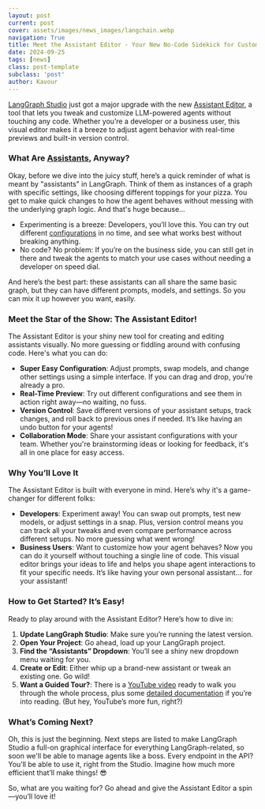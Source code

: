 ```yaml
---
layout: post
current: post
cover: assets/images/news_images/langchain.webp
navigation: True
title: Meet the Assistant Editor - Your New No-Code Sidekick for Customizing Agents in LangGraph Studio!
date: 2024-09-25
tags: [news]
class: post-template
subclass: 'post'
author: Kavour
---
```


<p> <a href='https://blog.langchain.dev/langgraph-studio-the-first-agent-ide/'>LangGraph Studio</a> just got a major upgrade with the new <a href='https://langchain-ai.github.io/langgraph/cloud/how-tos/assistant_versioning/?ref=blog.langchain.dev'>Assistant Editor</a>, a tool that lets you tweak and customize LLM-powered agents without touching any code. Whether you’re a developer or a business user, this visual editor makes it a breeze to adjust agent behavior with real-time previews and built-in version control.</p>

<h3> What Are <a href='https://langchain-ai.github.io/langgraph/cloud/concepts/api/?ref=blog.langchain.dev#assistants'>Assistants</a>, Anyway?</h3>

<p> Okay, before we dive into the juicy stuff, here’s a quick reminder of what is meant by "assistants" in LangGraph. Think of them as instances of a graph with specific settings, like choosing different toppings for your pizza. You get to make quick changes to how the agent behaves without messing with the underlying graph logic. And that's huge because...</p>
<ul>
<li> Experimenting is a breeze: Developers, you’ll love this. You can try out different <a href='https://langchain-ai.github.io/langgraph/cloud/concepts/api/?ref=blog.langchain.dev#assistants'>configurations</a> in no time, and see what works best without breaking anything.</li>
<li> No code? No problem: If you’re on the business side, you can still get in there and tweak the agents to match your use cases without needing a developer on speed dial.</li>
</ul>

<p> And here’s the best part: these assistants can all share the same basic graph, but they can have different prompts, models, and settings. So you can mix it up however you want, easily.</p>

<h3> Meet the Star of the Show: The Assistant Editor!</h3>

<p> The Assistant Editor is your shiny new tool for creating and editing assistants visually. No more guessing or fiddling around with confusing code. Here's what you can do:</p>

<ul>
<li> <strong> Super Easy Configuration</strong>: Adjust prompts, swap models, and change other settings using a simple interface. If you can drag and drop, you’re already a pro.</li>
<li> <strong> Real-Time Preview</strong>: Try out different configurations and see them in action right away—no waiting, no fuss.</li>
<li> <strong> Version Control</strong>: Save different versions of your assistant setups, track changes, and roll back to previous ones if needed. It’s like having an undo button for your agents!</li>
<li> <strong> Collaboration Mode</strong>: Share your assistant configurations with your team. Whether you're brainstorming ideas or looking for feedback, it's all in one place for easy access.</li>
</ul>

<h3> Why You’ll Love It</h3>

<p> The Assistant Editor is built with everyone in mind. Here’s why it's a game-changer for different folks:</p>

<ul>
<li> <strong>Developers</strong>: Experiment away! You can swap out prompts, test new models, or adjust settings in a snap. Plus, version control means you can track all your tweaks and even compare performance across different setups. No more guessing what went wrong!</li>
<li> <strong>Business Users</strong>: Want to customize how your agent behaves? Now you can do it yourself without touching a single line of code. This visual editor brings your ideas to life and helps you shape agent interactions to fit your specific needs. It’s like having your own personal assistant... for your assistant!</li>
</ul>

<h3> How to Get Started? It’s Easy!</h3>

<p> Ready to play around with the Assistant Editor? Here’s how to dive in:</p>

<ol>
<li> <strong> Update LangGraph Studio</strong>: Make sure you’re running the latest version.</li>
<li> <strong> Open Your Project</strong>: Go ahead, load up your LangGraph project.</li>
<li> <strong> Find the “Assistants” Dropdown</strong>: You’ll see a shiny new dropdown menu waiting for you.</li>
<li> <strong> Create or Edit</strong>: Either whip up a brand-new assistant or tweak an existing one. Go wild!</li>
<li> <strong> Want a Guided Tour?</strong>: There is a <a href='https://youtu.be/XQYe3u5e_c4?ref=blog.langchain.dev'>YouTube video</a> ready to walk you through the whole process, plus some <a href='https://langchain-ai.github.io/langgraph/cloud/how-tos/assistant_versioning/?ref=blog.langchain.dev'>detailed documentation</a> if you’re into reading. (But hey, YouTube’s more fun, right?)</li>
</ol>

<h3> What’s Coming Next?</h3>

<p> Oh, this is just the beginning. Next steps are listed to make LangGraph Studio a full-on graphical interface for everything LangGraph-related, so soon we'll be able to manage agents like a boss. Every endpoint in the API? You’ll be able to use it, right from the Studio. Imagine how much more efficient that’ll make things! 😎</p>

<p> So, what are you waiting for? Go ahead and give the Assistant Editor a spin—you’ll love it!</p>